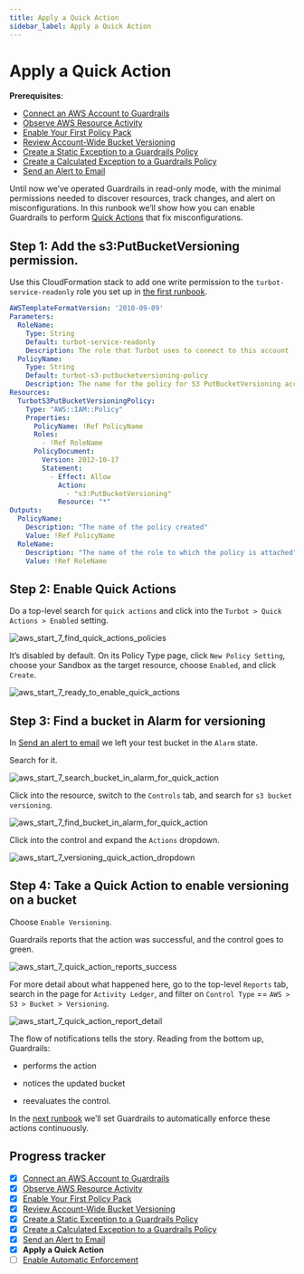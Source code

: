```yaml
---
title: Apply a Quick Action
sidebar_label: Apply a Quick Action
---
```



# Apply a Quick Action

**Prerequisites**: 

- [Connect an AWS Account to Guardrails](/guardrails/docs/getting-started/getting-started-aws/connect-an-account/)
- [Observe AWS Resource Activity](/guardrails/docs/getting-started/getting-started-aws/observe-aws-activity/)
- [Enable Your First Policy Pack](/guardrails/docs/getting-started/getting-started-aws/enable-policy-pack/)
- [Review Account-Wide Bucket Versioning](/guardrails/docs/getting-started/getting-started-aws/review-account-wide/)
- [Create a Static Exception to a Guardrails Policy](/guardrails/docs/getting-started/getting-started-aws/create-static-exception/)
- [Create a Calculated Exception to a Guardrails Policy](/guardrails/docs/getting-started/getting-started-aws/create-calculated-exception/)
- [Send an Alert to Email](/guardrails/docs/getting-started/getting-started-aws/send-alert-to-email/)


Until now we’ve operated Guardrails in read-only mode, with the minimal permissions needed to discover resources, track changes, and alert on misconfigurations. In this runbook we’ll show how you can enable Guardrails to perform [Quick Actions](/guardrails/docs/guides/quick-actions) that fix misconfigurations.

## Step 1: Add the s3:PutBucketVersioning permission.

Use this CloudFormation stack to add one write permission to the `turbot-service-readonly` role you set up in [the first runbook]([/](https://turbot.com/guardrails/docs/guides/notifications/templates#example-slack-template)guardrails/docs/runbooks/getting-started-aws/connect-an-account). 

```yaml
AWSTemplateFormatVersion: '2010-09-09'
Parameters:
  RoleName:
    Type: String
    Default: turbot-service-readonly
    Description: The role that Turbot uses to connect to this account
  PolicyName:
    Type: String
    Default: turbot-s3-putbucketversioning-policy
    Description: The name for the policy for S3 PutBucketVersioning access.
Resources:
  TurbotS3PutBucketVersioningPolicy:
    Type: "AWS::IAM::Policy"
    Properties:
      PolicyName: !Ref PolicyName
      Roles:
        - !Ref RoleName
      PolicyDocument:
        Version: 2012-10-17
        Statement:
          - Effect: Allow
            Action:
              - "s3:PutBucketVersioning"
            Resource: "*"
Outputs:
  PolicyName:
    Description: "The name of the policy created"
    Value: !Ref PolicyName
  RoleName:
    Description: "The name of the role to which the policy is attached"
    Value: !Ref RoleName
```

## Step 2: Enable Quick Actions

Do a top-level search for `quick actions` and click into the `Turbot > Quick Actions > Enabled` setting.
<p><img alt="aws_start_7_find_quick_actions_policies" src="/images/docs/guardrails/getting-started/getting-started-aws/apply-quick-action/aws-start-7-find-quick-actions-policies.png"/></p>

It’s disabled by default. On its Policy Type page, click `New Policy Setting`, choose your Sandbox as the target resource, choose `Enabled`, and click `Create`.  
<p><img alt="aws_start_7_ready_to_enable_quick_actions" src="/images/docs/guardrails/getting-started/getting-started-aws/apply-quick-action/aws-start-7-ready-to-enable-quick-actions.png"/></p>

## Step 3: Find a bucket in Alarm for versioning

  
In [Send an alert to email]( /guardrails/docs/runbooks/getting-started-aws/send-alert-to-email) we left your test bucket in the `Alarm` state.  
  
Search for it.  
<p><img alt="aws_start_7_search_bucket_in_alarm_for_quick_action" src="/images/docs/guardrails/getting-started/getting-started-aws/apply-quick-action/aws-start-7-search-bucket-in-alarm-for-quick-action.png"/></p>

Click into the resource, switch to the `Controls` tab, and search for `s3 bucket versioning`.
<p><img alt="aws_start_7_find_bucket_in_alarm_for_quick_action" src="/images/docs/guardrails/getting-started/getting-started-aws/apply-quick-action/aws-start-7-find-bucket-in-alarm-for-quick-action.png"/></p>  
  


Click into the control and expand the `Actions` dropdown.  
<p><img alt="aws_start_7_versioning_quick_action_dropdown" src="/images/docs/guardrails/getting-started/getting-started-aws/apply-quick-action/aws-start-7-versioning-quick-action-dropdown.png"/></p>

## Step 4: Take a Quick Action to enable versioning on a bucket

Choose `Enable Versioning`.  


Guardrails reports that the action was successful, and the control goes to green.  
<p><img alt="aws_start_7_quick_action_reports_success" src="/images/docs/guardrails/getting-started/getting-started-aws/apply-quick-action/aws-start-7-quick-action-reports-success.png"/></p>

For more detail about what happened here, go to the top-level `Reports` tab, search in the page for `Activity Ledger`, and filter on `Control Type` == `AWS > S3 > Bucket > Versioning`.  
<p><img alt="aws_start_7_quick_action_report_detail" src="/images/docs/guardrails/getting-started/getting-started-aws/apply-quick-action/aws-start-7-quick-action-report-detail.png"/></p>

The flow of notifications tells the story. Reading from the bottom up, Guardrails:  
  
- performs the action  
  
- notices the updated bucket  
  
- reevaluates the control.

In the [next runbook](/guardrails/docs/runbooks/getting-started-aws/enable-enforcement) we’ll set Guardrails to automatically enforce these actions continuously.  
  


  
  
  



## Progress tracker

- [x] [Connect an AWS Account to Guardrails](path)
- [x] [Observe AWS Resource Activity](path)
- [x] [Enable Your First Policy Pack](path)
- [x] [Review Account-Wide Bucket Versioning](path)
- [x] [Create a Static Exception to a Guardrails Policy](path)
- [x] [Create a Calculated Exception to a Guardrails Policy](path)
- [x] [Send an Alert to Email](path)
- [x] **Apply a Quick Action**
- [ ] [Enable Automatic Enforcement](path)
